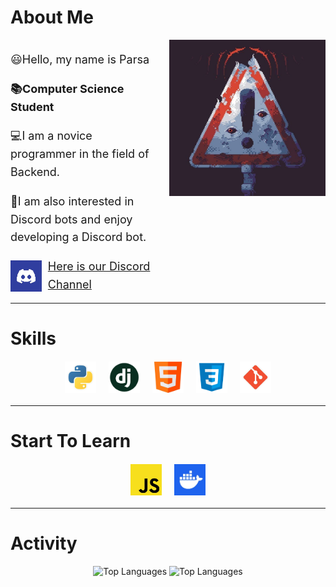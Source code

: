 # About Me
<div style="display: flex; align-items: flex-start; font-size: 18px; line-height: 1.6;">
    <div style="flex: 1;">
        <p>😃Hello, my name is Parsa</p>
        <p><strong>📚Computer Science Student</strong></p>
        <p>💻I am a novice programmer in the field of Backend.</p>
        <p>🤖I am also interested in Discord bots and enjoy developing a Discord bot.</p> 
        <div style="display: flex; align-items: center;">
            <a href="https://discord.gg/yE8tQchmju" style="display: flex; align-items: center;">
                <img src="./Image/discord.jpg" alt="Discord Icon" style="width: 50px; height: 50px; margin-right: 10px;">
                <p style="margin: 0;">Here is our Discord Channel</p>
            </a>
        </div>
    </div>
    <img src="./Image/pfp.jpg" display: flex alt="Profile Image" style="width: 250px; margin-left: 20px; display: flex; align=right">
</div>

---

# Skills
<div style="display: flex; justify-content: center; flex-wrap: wrap; margin: 20px 0;">
    <img src="./Image/python.png" alt="Python" style="width: 50px; height: 50px; margin: 0 10px;">
    <img src="./Image/django.png" alt="Django" class="icon" style="width: 50px; height: 50px; margin: 0 10px;">    
    <img src="./Image/html.png" alt="HTML" class="icon" style="width: 50px; height: 50px; margin: 0 10px;">
    <img src="./Image/css.png" alt="CSS" class="icon" style="width: 50px; height: 50px; margin: 0 10px;">
    <img src="./Image/git.png" alt="Git" class="icon" style="width: 50px; height: 50px; margin: 0 10px;">
</div>

---

# Start To Learn
<div style="display: flex; justify-content: center; flex-wrap: wrap; margin: 20px 0;">
    <img src="./Image/javascript.jpg" alt="JavaScript" style="width: 50px; height: 50px; margin: 0 10px;">
    <img src="./Image/docker.jpeg" alt="Docker" class="icon" style="width: 50px; height: 50px; margin: 0 10px;">
</div>

---

# Activity
<div align="center">
<img src="https://github-readme-stats.vercel.app/api?username=ParsaPorRashidi&show_icons=true&theme=codeSTACKr&rank_icon=github" alt="Top Languages" >
<img src="https://github-readme-stats.vercel.app/api/top-langs/?username=ParsaPorRashidi&size_weight=0.5&count_weight=0.5&theme=codeSTACKr" alt="Top Languages" >
